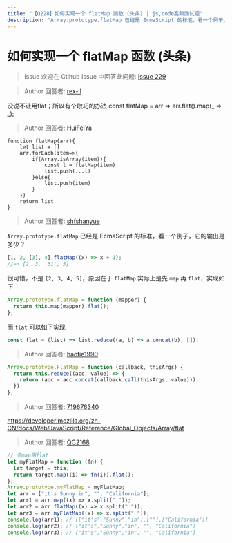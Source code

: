 ```yaml
---
title: "【Q228】如何实现一个 flatMap 函数 (头条) | js,code高频面试题"
description: "Array.prototype.flatMap 已经是 EcmaScript 的标准，看一个例子，它的输出是多少？很可惜，不是 [2, 3, 4, 5]，原因在于 flatMap 实际上是先 map 再 flat，实现如下  字节跳动面试题、阿里腾讯面试题、美团小米面试题。"
---
```


# 如何实现一个 flatMap 函数 (头条)

> Issue
> 欢迎在 Gtihub Issue 中回答此问题: [Issue 229](https://github.com/shfshanyue/Daily-Question/issues/229)

> Author
> 回答者: [rex-ll](https://github.com/rex-ll)

没说不让用flat；所以有个取巧的办法
const flatMap = arr => arr.flat().map(_ => _);

> Author
> 回答者: [HuiFeiYa](https://github.com/HuiFeiYa)

```
function flatMap(arr){
    let list = []
    arr.forEach(item=>{
        if(Array.isArray(item)){
            const l = flatMap(item)
            list.push(...l)
        }else{
            list.push(item)
        }
    })
    return list
}
```

> Author
> 回答者: [shfshanyue](https://github.com/shfshanyue)

`Array.prototype.flatMap` 已经是 EcmaScript 的标准，看一个例子，它的输出是多少？

```js
[1, 2, [3], 4].flatMap((x) => x + 1);
//=> [2, 3, '31', 5]
```

很可惜，不是 `[2, 3, 4, 5]`，原因在于 `flatMap` 实际上是先 `map` 再 `flat`，实现如下

```js
Array.prototype.flatMap = function (mapper) {
  return this.map(mapper).flat();
};
```

而 `flat` 可以如下实现

```js
const flat = (list) => list.reduce((a, b) => a.concat(b), []);
```

> Author
> 回答者: [haotie1990](https://github.com/haotie1990)

```js
Array.prototype.FlatMap = function (callback, thisArgs) {
  return this.reduce((acc, value) => {
    return (acc = acc.concat(callback.call(thisArgs, value)));
  });
};
```

> Author
> 回答者: [719676340](https://github.com/719676340)

https://developer.mozilla.org/zh-CN/docs/Web/JavaScript/Reference/Global_Objects/Array/flat

> Author
> 回答者: [QC2168](https://github.com/QC2168)

```javascript
// 先map再flat
let myFlatMap = function (fn) {
  let target = this;
  return target.map((i) => fn(i)).flat();
};
Array.prototype.myFlatMap = myFlatMap;
let arr = ["it's Sunny in", "", "California"];
let arr1 = arr.map((x) => x.split(" "));
let arr2 = arr.flatMap((x) => x.split(" "));
let arr3 = arr.myFlatMap((x) => x.split(" "));
console.log(arr1); // [["it's","Sunny","in"],[""],["California"]]
console.log(arr2); // ["it's","Sunny","in", "", "California"]
console.log(arr3); // ["it's","Sunny","in", "", "California"]
```
